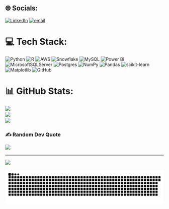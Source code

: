 ## 🌐 Socials:
[![LinkedIn](https://img.shields.io/badge/LinkedIn-%230077B5.svg?logo=linkedin&logoColor=white)](https://www.linkedin.com/in/madhukumar-v/) [![email](https://img.shields.io/badge/Email-D14836?logo=gmail&logoColor=white)](mailto:madhu8323@gmail.com) 

# 💻 Tech Stack:
![Python](https://img.shields.io/badge/python-3670A0?style=flat&logo=python&logoColor=ffdd54) ![R](https://img.shields.io/badge/r-%23276DC3.svg?style=flat&logo=r&logoColor=white) ![AWS](https://img.shields.io/badge/AWS-%23FF9900.svg?style=flat&logo=amazon-aws&logoColor=white) ![Snowflake](https://img.shields.io/badge/snowflake-%2329B5E8.svg?style=flat&logo=snowflake&logoColor=white) ![MySQL](https://img.shields.io/badge/mysql-4479A1.svg?style=flat&logo=mysql&logoColor=white) ![Power Bi](https://img.shields.io/badge/power_bi-F2C811?style=flat&logo=powerbi&logoColor=black) ![MicrosoftSQLServer](https://img.shields.io/badge/Microsoft%20SQL%20Server-CC2927?style=flat&logo=microsoft%20sql%20server&logoColor=white) ![Postgres](https://img.shields.io/badge/postgres-%23316192.svg?style=flat&logo=postgresql&logoColor=white) ![NumPy](https://img.shields.io/badge/numpy-%23013243.svg?style=flat&logo=numpy&logoColor=white) ![Pandas](https://img.shields.io/badge/pandas-%23150458.svg?style=flat&logo=pandas&logoColor=white) ![scikit-learn](https://img.shields.io/badge/scikit--learn-%23F7931E.svg?style=flat&logo=scikit-learn&logoColor=white) ![Matplotlib](https://img.shields.io/badge/Matplotlib-%23ffffff.svg?style=flat&logo=Matplotlib&logoColor=black) ![GitHub](https://img.shields.io/badge/github-%23121011.svg?style=flat&logo=github&logoColor=white)
# 📊 GitHub Stats:
![](https://github-readme-stats.vercel.app/api?username=MadhukumarV&theme=dark&hide_border=false&include_all_commits=false&count_private=false)<br/>
![](https://github-readme-streak-stats.herokuapp.com/?user=MadhukumarV&theme=dark&hide_border=false)<br/>
![](https://github-readme-stats.vercel.app/api/top-langs/?username=MadhukumarV&theme=dark&hide_border=false&include_all_commits=false&count_private=false&layout=compact)

### ✍️ Random Dev Quote
![](https://quotes-github-readme.vercel.app/api?type=horizontal&theme=radical)

---
[![](https://visitcount.itsvg.in/api?id=MadhukumarV&icon=0&color=0)](https://visitcount.itsvg.in)

<picture>
  <source media="(prefers-color-scheme: dark)" srcset="https://raw.githubusercontent.com/MadhukumarV/MadhukumarV/output/github-snake-dark.svg" />
  <source media="(prefers-color-scheme: light)" srcset="https://raw.githubusercontent.com/MadhukumarV/MadhukumarV/output/github-snake.svg" />
  <img alt="github-snake" src="https://raw.githubusercontent.com/MadhukumarV/MadhukumarV/output/github-snake.svg" />
</picture> <!-- Proudly created with GPRM ( https://gprm.itsvg.in ) --><!--
**MadhukumarV/MadhukumarV** is a ✨ _special_ ✨ repository because its `README.md` (this file) appears on your GitHub profile.
<-----
Here are some ideas to get you started:


